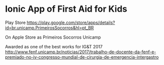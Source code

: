 # Ionic App of First Aid for Kids

Play Store
https://play.google.com/store/apps/details?id=br.unicamp.PrimeirosSocorros&hl=pt_BR


On Apple Store as Primeiros Socorros Unicamp

Awarded as one of the best works for IG&T 2017 
http://www.fenf.unicamp.br/noticias/2017/trabalho-de-docente-da-fenf-e-premiado-no-iv-congresso-mundial-de-cirurgia-de-emergencia-intergastro
